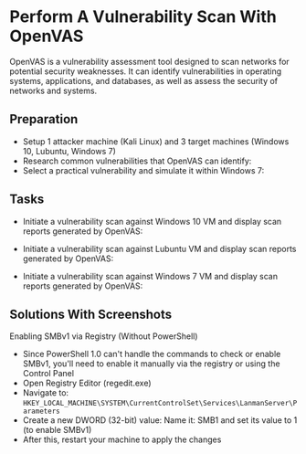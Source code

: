 # Perform A Vulnerability Scan With OpenVAS
OpenVAS is a vulnerability assessment tool designed to scan networks for potential security weaknesses. It can identify vulnerabilities in operating systems, applications, and databases, as well as assess the security of networks and systems.

## Preparation
- Setup 1 attacker machine (Kali Linux) and 3 target machines (Windows 10, Lubuntu, Windows 7)
- Research common vulnerabilities that OpenVAS can identify:
- Select a practical vulnerability and simulate it within Windows 7:

## Tasks
- Initiate a vulnerability scan against Windows 10 VM and display scan reports generated by OpenVAS:
  
- Initiate a vulnerability scan against Lubuntu VM and display scan reports generated by OpenVAS:
  
- Initiate a vulnerability scan against Windows 7 VM and display scan reports generated by OpenVAS:
  

## Solutions With Screenshots
Enabling SMBv1 via Registry (Without PowerShell)
- Since PowerShell 1.0 can't handle the commands to check or enable SMBv1, you'll need to enable it manually via the registry or using the Control Panel
- Open Registry Editor (regedit.exe)
- Navigate to: `HKEY_LOCAL_MACHINE\SYSTEM\CurrentControlSet\Services\LanmanServer\Parameters`
- Create a new DWORD (32-bit) value: Name it: SMB1 and set its value to 1 (to enable SMBv1)
- After this, restart your machine to apply the changes
